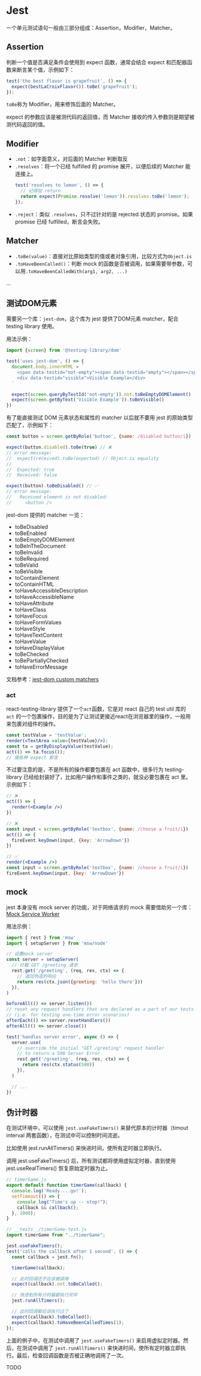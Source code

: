 # Jest
一个单元测试语句一般由三部分组成：Assertion，Modifier，Matcher。

## Assertion
判断一个值是否满足条件会使用到 expect 函数，通常会结合 expect 和匹配器函数来断言某个值，示例如下：
```jsx
test('the best flavor is grapefruit', () => {
  expect(bestLaCroixFlavor()).toBe('grapefruit');
});
```

`toBe`称为 Modifier，用来修饰后面的 Matcher。

expect 的参数应该是被测代码的返回值，而 Matcher 接收的传入参数则是期望被测代码返回的值。

## Modifier
- `.not`：如字面意义，对后面的 Matcher 判断取反
- `.resolves`：将一个已经 fulfilled 的 promise 展开，以便后续的 Matcher 能连接上。
    ```jsx
    test('resolves to lemon', () => {
      // 记得加 return
      return expect(Promise.resolve('lemon')).resolves.toBe('lemon');
    });
    ```
- `.reject`：类似 `.resolves`，只不过针对的是 rejected 状态的 promise。如果promise 已经 fulfilled，断言会失败。

## Matcher
- `.toBe(value)`：直接对比原始类型的值或者对象引用，比较方式为`Object.is`
- `.toHaveBeenCalled()`：判断 mock 的函数是否被调用，如果需要带参数，可以用`.toHaveBeenCalledWith(arg1, arg2, ...)`

...


## 测试DOM元素
需要另一个库：`jest-dom`，这个库为 jest 提供了DOM元素 matcher，配合 testing library 使用。

用法示例：
```js
import {screen} from '@testing-library/dom'

test('uses jest-dom', () => {
  document.body.innerHTML = `
    <span data-testid="not-empty"><span data-testid="empty"></span></span>
    <div data-testid="visible">Visible Example</div>
  `

  expect(screen.queryByTestId('not-empty')).not.toBeEmptyDOMElement()
  expect(screen.getByText('Visible Example')).toBeVisible()
})
```

有了能直接测试 DOM 元素状态和属性的 matcher 以后就不要用 jest 的原始类型匹配了，示例如下：
```js
const button = screen.getByRole('button', {name: /disabled button/i})

expect(button.disabled).toBe(true) // ❌
// error message:
//  expect(received).toBe(expected) // Object.is equality
//
//  Expected: true
//  Received: false

expect(button).toBeDisabled() // ✅
// error message:
//   Received element is not disabled:
//     <button />
```

jest-dom 提供的 matcher 一览：
- toBeDisabled
- toBeEnabled
- toBeEmptyDOMElement
- toBeInTheDocument
- toBeInvalid
- toBeRequired
- toBeValid
- toBeVisible
- toContainElement
- toContainHTML
- toHaveAccessibleDescription
- toHaveAccessibleName
- toHaveAttribute
- toHaveClass
- toHaveFocus
- toHaveFormValues
- toHaveStyle
- toHaveTextContent
- toHaveValue
- toHaveDisplayValue
- toBeChecked
- toBePartiallyChecked
- toHaveErrorMessage

文档参考：[jest-dom custom matchers](https://github.com/testing-library/jest-dom#custom-matchers)


### act
react-testing-library 提供了一个`act`函数，它是对 react 自己的 test util 库的 `act` 的一个包裹操作，目的是为了让测试更接近react在浏览器里的操作，一般用来包裹对组件的操作。

```jsx
const testValue = 'testValue';
render(<TextArea value={testValue}/>);
const ta = getByDisplayValue(testValue);
act(() => ta.focus());
// 接各种 expect 断言
```

不过要注意的是，不是所有的操作都要包裹在 act 函数中，很多行为 testing-library 已经给封装好了，比如用户操作和事件之类的，就没必要包裹在 act 里。示例如下：
```jsx
// ❌
act(() => {
  render(<Example />)
})

// ❌
const input = screen.getByRole('textbox', {name: /choose a fruit/i})
act(() => {
  fireEvent.keyDown(input, {key: 'ArrowDown'})
})

// ✅
render(<Example />)
const input = screen.getByRole('textbox', {name: /choose a fruit/i})
fireEvent.keyDown(input, {key: 'ArrowDown'})
```

## mock
jest 本身没有 mock server 的功能，对于网络请求的 mock 需要借助另一个库：[Mock Service Worker](https://mswjs.io/)

用法示例：
```js
import { rest } from 'msw'
import { setupServer } from 'msw/node'

// 设置mock server
const server = setupServer(
  // 拦截 GET /greeting 请求
  rest.get('/greeting', (req, res, ctx) => {
    // 返回伪造的响应
    return res(ctx.json({greeting: 'hello there'}))
  }),
)

beforeAll(() => server.listen())
// reset any request handlers that are declared as a part of our tests
// (i.e. for testing one-time error scenarios)
afterEach(() => server.resetHandlers())
afterAll(() => server.close())

test('handles server error', async () => {
  server.use(
    // override the initial "GET /greeting" request handler
    // to return a 500 Server Error
    rest.get('/greeting', (req, res, ctx) => {
      return res(ctx.status(500))
    }),
  )

  // ...
})
```

## 伪计时器
在测试环境中，可以使用 `jest.useFakeTimers()` 来替代原本的计时器（timout interval 两套函数），在测试中可以控制时间流逝。

比如使用 jest.runAllTimers() 来快进时间，使所有定时器立即执行。

调用 jest.useFakeTimers() 后，所有测试都将使用虚拟定时器，直到使用 jest.useRealTimers() 恢复原始定时器为止。

```js
// timerGame.js
export default function timerGame(callback) {
  console.log('Ready....go!');
  setTimeout(() => {
    console.log("Time's up -- stop!");
    callback && callback();
  }, 1000);
}

// __tests__/timerGame-test.js
import timerGame from "../timerGame";

jest.useFakeTimers();
test('calls the callback after 1 second', () => {
  const callback = jest.fn();

  timerGame(callback);

  // 此时回调还不应该被调用
  expect(callback).not.toBeCalled();

  // 快进到所有计时器都执行完毕
  jest.runAllTimers();

  // 此时回调都应该执行过了
  expect(callback).toBeCalled();
  expect(callback).toHaveBeenCalledTimes(1);
});
```

上面的例子中，在测试中调用了 `jest.useFakeTimers()` 来启用虚拟定时器。然后，在测试中调用了 `jest.runAllTimers()` 来快进时间，使所有定时器立即执行。最后，检查回调函数是否被正确地调用了一次。

TODO